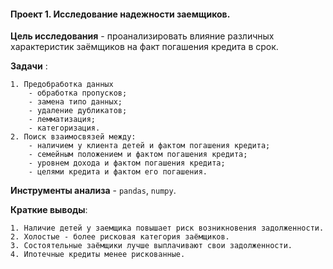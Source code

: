 #### Проект 1.  Исследование надежности заемщиков.

 **Цель исследования** - проанализировать влияние различных характеристик заёмщиков на факт погашения кредита в срок.

 **Задачи** :
 
	1. Предобработка данных
		- обработка пропусков;
		- замена типо данных;
		- удаление дубликатов;
		- лемматизация;
		- категоризация.
	2. Поиск взаимосвязей между:
		- наличием у клиента детей и фактом погашения кредита;
		- семейным положением и фактом погашения кредита;
		- уровнем дохода и фактом погашения кредита;
		- целями кредита и фактом его погашения.
		
 **Инструменты анализа** - `pandas`, `numpy`.
 
 **Краткие выводы**:
 
	1. Наличие детей у заемщика повышает риск возникновения задолженности.
	2. Холостые - более рисковая категория заёмщиков.
	3. Состоятельные заёмщики лучше выплачивают свои задолженности.
	4. Ипотечные кредиты менее рискованные.